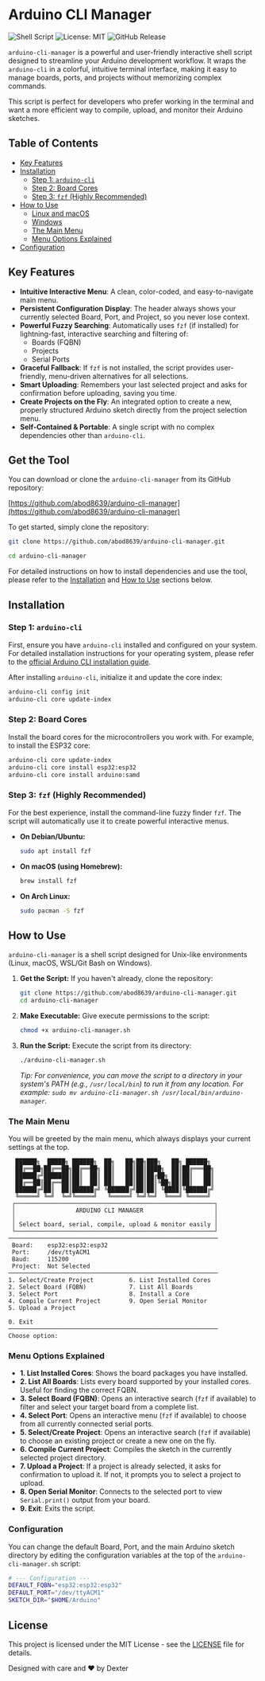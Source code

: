 # Arduino CLI Manager

![Shell Script](https://img.shields.io/badge/Shell-Bash-blue.svg)
![License: MIT](https://img.shields.io/badge/License-MIT-yellow.svg)
![GitHub Release](https://img.shields.io/github/v/release/abod8639/arduino-cli-manager)



`arduino-cli-manager` is a powerful and user-friendly interactive shell script designed to streamline your Arduino development workflow. It wraps the `arduino-cli` in a colorful, intuitive terminal interface, making it easy to manage boards, ports, and projects without memorizing complex commands.

This script is perfect for developers who prefer working in the terminal and want a more efficient way to compile, upload, and monitor their Arduino sketches.

## Table of Contents

- [Key Features](#key-features)
- [Installation](#installation)
  - [Step 1: `arduino-cli`](#step-1-arduino-cli)
  - [Step 2: Board Cores](#step-2-board-cores)
  - [Step 3: `fzf` (Highly Recommended)](#step-3-fzf-highly-recommended)
- [How to Use](#how-to-use)
  - [Linux and macOS](#linux-and-macos)
  - [Windows](#windows)
  - [The Main Menu](#the-main-menu)
  - [Menu Options Explained](#menu-options-explained)
- [Configuration](#configuration)

## Key Features

- **Intuitive Interactive Menu**: A clean, color-coded, and easy-to-navigate main menu.
- **Persistent Configuration Display**: The header always shows your currently selected Board, Port, and Project, so you never lose context.
- **Powerful Fuzzy Searching**: Automatically uses `fzf` (if installed) for lightning-fast, interactive searching and filtering of:
  - Boards (FQBN)
  - Projects
  - Serial Ports
- **Graceful Fallback**: If `fzf` is not installed, the script provides user-friendly, menu-driven alternatives for all selections.
- **Smart Uploading**: Remembers your last selected project and asks for confirmation before uploading, saving you time.
- **Create Projects on the Fly**: An integrated option to create a new, properly structured Arduino sketch directly from the project selection menu.
- **Self-Contained & Portable**: A single script with no complex dependencies other than `arduino-cli`.

## Get the Tool

You can download or clone the `arduino-cli-manager` from its GitHub repository:

[https://github.com/abod8639/arduino-cli-manager](https://github.com/abod8639/arduino-cli-manager)

To get started, simply clone the repository:

```bash
git clone https://github.com/abod8639/arduino-cli-manager.git

cd arduino-cli-manager
```

For detailed instructions on how to install dependencies and use the tool, please refer to the [Installation](#installation) and [How to Use](#how-to-use) sections below.

## Installation

### Step 1: `arduino-cli`

First, ensure you have `arduino-cli` installed and configured on your system. For detailed installation instructions for your operating system, please refer to the [official Arduino CLI installation guide](https://arduino.github.io/arduino-cli/latest/installation/).

After installing `arduino-cli`, initialize it and update the core index:
```bash
arduino-cli config init
arduino-cli core update-index
```

### Step 2: Board Cores

Install the board cores for the microcontrollers you work with. For example, to install the ESP32 core:

```bash
arduino-cli core update-index
arduino-cli core install esp32:esp32
arduino-cli core install arduino:samd
```

### Step 3: `fzf` (Highly Recommended)

For the best experience, install the command-line fuzzy finder `fzf`. The script will automatically use it to create powerful interactive menus.

- **On Debian/Ubuntu:**
  ```bash
  sudo apt install fzf
  ```
- **On macOS (using Homebrew):**
  ```bash
  brew install fzf
  ```
- **On Arch Linux:**
  ```bash
  sudo pacman -S fzf
  ```

## How to Use

`arduino-cli-manager` is a shell script designed for Unix-like environments (Linux, macOS, WSL/Git Bash on Windows).

1.  **Get the Script:** If you haven't already, clone the repository:
    ```bash
    git clone https://github.com/abod8639/arduino-cli-manager.git
    cd arduino-cli-manager
    ```
2.  **Make Executable:** Give execute permissions to the script:
    ```bash
    chmod +x arduino-cli-manager.sh
    ```
3.  **Run the Script:** Execute the script from its directory:
    ```bash
    ./arduino-cli-manager.sh
    ```
    *Tip: For convenience, you can move the script to a directory in your system's PATH (e.g., `/usr/local/bin`) to run it from any location. For example: `sudo mv arduino-cli-manager.sh /usr/local/bin/arduino-manager`.*

### The Main Menu

You will be greeted by the main menu, which always displays your current settings at the top.

```
  ██████╗  █████╗ ██████╗  ██╗   ██╗██╗███╗   ██╗ ██████╗
  ██╔══██╗██╔══██╗██╔══██╗ ██║   ██║██║████╗  ██║██╔═══██╗
  ██████╔╝███████║██║  ██║ ██║   ██║██║██╔██╗ ██║██║   ██║
  ██╔══██║██╔══██║██║  ██║ ██║   ██║██║██║╚██╗██║██║   ██║
  ██████╔╝██║  ██║██████╔╝ ╚██████╔╝██║██║ ╚████║╚██████╔╝
  ╚═════╝ ╚═╝  ╚═╝╚═════╝   ╚═════╝ ╚═╝╚═╝  ╚═══╝ ╚═════╝
 ┌────────────────────────────────────────────────────────┐       
 │                 ARDUINO CLI MANAGER                    │       
 │                                                        │       
 │ Select board, serial, compile, upload & monitor easily │       
 └────────────────────────────────────────────────────────┘       
───────────────────────────────────────────────────────────
 Board:    esp32:esp32:esp32 
 Port:     /dev/ttyACM1
 Baud:     115200
 Project:  Not Selected
───────────────────────────────────────────────────────────
1. Select/Create Project          6. List Installed Cores
2. Select Board (FQBN)            7. List All Boards
3. Select Port                    8. Install a Core
4. Compile Current Project        9. Open Serial Monitor
5. Upload a Project

0. Exit
───────────────────────────────────────────────────────────
Choose option: 
```

### Menu Options Explained

- **1. List Installed Cores**: Shows the board packages you have installed.
- **2. List All Boards**: Lists every board supported by your installed cores. Useful for finding the correct FQBN.
- **3. Select Board (FQBN)**: Opens an interactive search (`fzf` if available) to filter and select your target board from a complete list.
- **4. Select Port**: Opens an interactive menu (`fzf` if available) to choose from all currently connected serial ports.
- **5. Select/Create Project**: Opens an interactive search (`fzf` if available) to choose an existing project or create a new one on the fly.
- **6. Compile Current Project**: Compiles the sketch in the currently selected project directory.
- **7. Upload a Project**: If a project is already selected, it asks for confirmation to upload it. If not, it prompts you to select a project to upload.
- **8. Open Serial Monitor**: Connects to the selected port to view `Serial.print()` output from your board.
- **9. Exit**: Exits the script.

### Configuration

You can change the default Board, Port, and the main Arduino sketch directory by editing the configuration variables at the top of the `arduino-cli-manager.sh` script:

```bash
# --- Configuration ---
DEFAULT_FQBN="esp32:esp32:esp32"
DEFAULT_PORT="/dev/ttyACM1"
SKETCH_DIR="$HOME/Arduino"
```

## License

This project is licensed under the MIT License - see the [LICENSE](LICENSE) file for details.

Designed with care and ❤️ by Dexter


